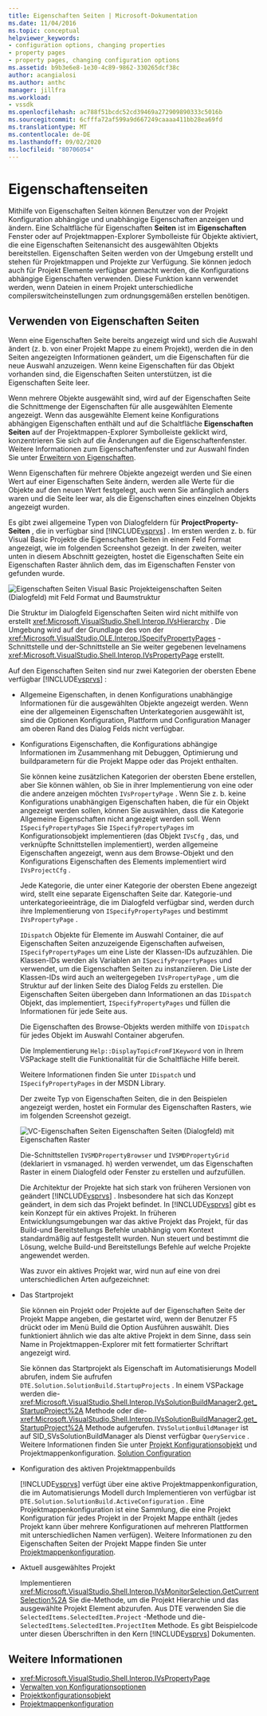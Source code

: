 ```yaml
---
title: Eigenschaften Seiten | Microsoft-Dokumentation
ms.date: 11/04/2016
ms.topic: conceptual
helpviewer_keywords:
- configuration options, changing properties
- property pages
- property pages, changing configuration options
ms.assetid: b9b3e6e8-1e30-4c89-9862-330265dcf38c
author: acangialosi
ms.author: anthc
manager: jillfra
ms.workload:
- vssdk
ms.openlocfilehash: ac788f51bcdc52cd39469a272909890333c5016b
ms.sourcegitcommit: 6cfffa72af599a9d667249caaaa411bb28ea69fd
ms.translationtype: MT
ms.contentlocale: de-DE
ms.lasthandoff: 09/02/2020
ms.locfileid: "80706054"
---
```

# <a name="property-pages"></a>Eigenschaftenseiten
Mithilfe von Eigenschaften Seiten können Benutzer von der Projekt Konfiguration abhängige und unabhängige Eigenschaften anzeigen und ändern. Eine Schaltfläche für Eigenschaften **Seiten** ist im **Eigenschaften** Fenster oder auf Projektmappen-Explorer Symbolleiste für Objekte aktiviert, die eine Eigenschaften Seitenansicht des ausgewählten Objekts bereitstellen. Eigenschaften Seiten werden von der Umgebung erstellt und stehen für Projektmappen und Projekte zur Verfügung. Sie können jedoch auch für Projekt Elemente verfügbar gemacht werden, die Konfigurations abhängige Eigenschaften verwenden. Diese Funktion kann verwendet werden, wenn Dateien in einem Projekt unterschiedliche compilerswitcheinstellungen zum ordnungsgemäßen erstellen benötigen.

## <a name="using-property-pages"></a>Verwenden von Eigenschaften Seiten
 Wenn eine Eigenschaften Seite bereits angezeigt wird und sich die Auswahl ändert (z. b. von einer Projekt Mappe zu einem Projekt), werden die in den Seiten angezeigten Informationen geändert, um die Eigenschaften für die neue Auswahl anzuzeigen. Wenn keine Eigenschaften für das Objekt vorhanden sind, die Eigenschaften Seiten unterstützen, ist die Eigenschaften Seite leer.

 Wenn mehrere Objekte ausgewählt sind, wird auf der Eigenschaften Seite die Schnittmenge der Eigenschaften für alle ausgewählten Elemente angezeigt. Wenn das ausgewählte Element keine Konfigurations abhängigen Eigenschaften enthält und auf die Schaltfläche **Eigenschaften Seiten** auf der Projektmappen-Explorer Symbolleiste geklickt wird, konzentrieren Sie sich auf die Änderungen auf die Eigenschaftenfenster. Weitere Informationen zum Eigenschaftenfenster und zur Auswahl finden Sie unter [Erweitern von Eigenschaften](../../extensibility/internals/extending-properties.md).

 Wenn Eigenschaften für mehrere Objekte angezeigt werden und Sie einen Wert auf einer Eigenschaften Seite ändern, werden alle Werte für die Objekte auf den neuen Wert festgelegt, auch wenn Sie anfänglich anders waren und die Seite leer war, als die Eigenschaften eines einzelnen Objekts angezeigt wurden.

 Es gibt zwei allgemeine Typen von Dialogfeldern für **ProjectProperty-Seiten** , die in verfügbar sind [!INCLUDE[vsprvs](../../code-quality/includes/vsprvs_md.md)] . Im ersten werden z. b. für Visual Basic Projekte die Eigenschaften Seiten in einem Feld Format angezeigt, wie im folgenden Screenshot gezeigt. In der zweiten, weiter unten in diesem Abschnitt gezeigten, hostet die Eigenschaften Seite ein Eigenschaften Raster ähnlich dem, das im Eigenschaften Fenster von gefunden wurde.

 ![Eigenschaften Seiten Visual Basic](../../extensibility/internals/media/vsvbproppages.gif "vsvbproppages") Projekteigenschaften Seiten (Dialogfeld) mit Feld Format und Baumstruktur

 Die Struktur im Dialogfeld Eigenschaften Seiten wird nicht mithilfe von erstellt <xref:Microsoft.VisualStudio.Shell.Interop.IVsHierarchy> . Die Umgebung wird auf der Grundlage des von der <xref:Microsoft.VisualStudio.OLE.Interop.ISpecifyPropertyPages> -Schnittstelle und der-Schnittstelle an Sie weiter gegebenen levelnamens <xref:Microsoft.VisualStudio.Shell.Interop.IVsPropertyPage> erstellt.

 Auf den Eigenschaften Seiten sind nur zwei Kategorien der obersten Ebene verfügbar [!INCLUDE[vsprvs](../../code-quality/includes/vsprvs_md.md)] :

- Allgemeine Eigenschaften, in denen Konfigurations unabhängige Informationen für die ausgewählten Objekte angezeigt werden. Wenn eine der allgemeinen Eigenschaften Unterkategorien ausgewählt ist, sind die Optionen Konfiguration, Plattform und Configuration Manager am oberen Rand des Dialog Felds nicht verfügbar.

- Konfigurations Eigenschaften, die Konfigurations abhängige Informationen im Zusammenhang mit Debuggen, Optimierung und buildparametern für die Projekt Mappe oder das Projekt enthalten.

  Sie können keine zusätzlichen Kategorien der obersten Ebene erstellen, aber Sie können wählen, ob Sie in ihrer Implementierung von eine oder die andere anzeigen möchten `IVsPropertyPage` . Wenn Sie z. b. keine Konfigurations unabhängigen Eigenschaften haben, die für ein Objekt angezeigt werden sollen, können Sie auswählen, dass die Kategorie Allgemeine Eigenschaften nicht angezeigt werden soll. Wenn `ISpecifyPropertyPages` Sie `ISpecifyPropertyPages` im Konfigurationsobjekt implementieren (das Objekt `IVsCfg` , das, und verknüpfte Schnittstellen implementiert), werden allgemeine Eigenschaften angezeigt, wenn aus dem Browse-Objekt und den Konfigurations Eigenschaften des Elements implementiert wird `IVsProjectCfg` .

  Jede Kategorie, die unter einer Kategorie der obersten Ebene angezeigt wird, stellt eine separate Eigenschaften Seite dar. Kategorie-und unterkategorieeinträge, die im Dialogfeld verfügbar sind, werden durch ihre Implementierung von `ISpecifyPropertyPages` und bestimmt `IVsPropertyPage` .

  `IDispatch` Objekte für Elemente im Auswahl Container, die auf Eigenschaften Seiten anzuzeigende Eigenschaften aufweisen, `ISpecifyPropertyPages` um eine Liste der Klassen-IDs aufzuzählen. Die Klassen-IDs werden als Variablen an `ISpecifyPropertyPages` und verwendet, um die Eigenschaften Seiten zu instanziieren. Die Liste der Klassen-IDs wird auch an weitergegeben `IVsPropertyPage` , um die Struktur auf der linken Seite des Dialog Felds zu erstellen. Die Eigenschaften Seiten übergeben dann Informationen an das `IDispatch` Objekt, das implementiert, `ISpecifyPropertyPages` und füllen die Informationen für jede Seite aus.

  Die Eigenschaften des Browse-Objekts werden mithilfe von `IDispatch` für jedes Objekt im Auswahl Container abgerufen.

  Die Implementierung `Help::DisplayTopicFromF1Keyword` von in Ihrem VSPackage stellt die Funktionalität für die Schaltfläche Hilfe bereit.

  Weitere Informationen finden Sie unter `IDispatch` und `ISpecifyPropertyPages` in der MSDN Library.

  Der zweite Typ von Eigenschaften Seiten, die in den Beispielen angezeigt werden, hostet ein Formular des Eigenschaften Rasters, wie im folgenden Screenshot gezeigt.

  ![VC-Eigenschaften Seiten](../../extensibility/internals/media/vsvcproppages.gif "vsvcproppages") Eigenschaften Seiten (Dialogfeld) mit Eigenschaften Raster

  Die-Schnittstellen `IVSMDPropertyBrowser` und `IVSMDPropertyGrid` (deklariert in vsmanaged. h) werden verwendet, um das Eigenschaften Raster in einem Dialogfeld oder Fenster zu erstellen und aufzufüllen.

  Die Architektur der Projekte hat sich stark von früheren Versionen von geändert [!INCLUDE[vsprvs](../../code-quality/includes/vsprvs_md.md)] . Insbesondere hat sich das Konzept geändert, in dem sich das Projekt befindet. In [!INCLUDE[vsprvs](../../code-quality/includes/vsprvs_md.md)] gibt es kein Konzept für ein aktives Projekt. In früheren Entwicklungsumgebungen war das aktive Projekt das Projekt, für das Build-und Bereitstellungs Befehle unabhängig vom Kontext standardmäßig auf festgestellt wurden. Nun steuert und bestimmt die Lösung, welche Build-und Bereitstellungs Befehle auf welche Projekte angewendet werden.

  Was zuvor ein aktives Projekt war, wird nun auf eine von drei unterschiedlichen Arten aufgezeichnet:

- Das Startprojekt

   Sie können ein Projekt oder Projekte auf der Eigenschaften Seite der Projekt Mappe angeben, die gestartet wird, wenn der Benutzer F5 drückt oder im Menü Build die Option Ausführen auswählt. Dies funktioniert ähnlich wie das alte aktive Projekt in dem Sinne, dass sein Name in Projektmappen-Explorer mit fett formatierter Schriftart angezeigt wird.

   Sie können das Startprojekt als Eigenschaft im Automatisierungs Modell abrufen, indem Sie aufrufen `DTE.Solution.SolutionBuild.StartupProjects` . In einem VSPackage werden die- <xref:Microsoft.VisualStudio.Shell.Interop.IVsSolutionBuildManager2.get_StartupProject%2A> Methode oder die- <xref:Microsoft.VisualStudio.Shell.Interop.IVsSolutionBuildManager2.get_StartupProject%2A> Methode aufgerufen. `IVsSolutionBuildManager` ist auf SID_SVsSolutionBuildManager als Dienst verfügbar `QueryService` . Weitere Informationen finden Sie unter [Projekt Konfigurationsobjekt](../../extensibility/internals/project-configuration-object.md) und Projektmappenkonfiguration. [Solution Configuration](../../extensibility/internals/solution-configuration.md)

- Konfiguration des aktiven Projektmappenbuilds

   [!INCLUDE[vsprvs](../../code-quality/includes/vsprvs_md.md)] verfügt über eine aktive Projektmappenkonfiguration, die im Automatisierungs Modell durch Implementieren von verfügbar ist `DTE.Solution.SolutionBuild.ActiveConfiguration` . Eine Projektmappenkonfiguration ist eine Sammlung, die eine Projekt Konfiguration für jedes Projekt in der Projekt Mappe enthält (jedes Projekt kann über mehrere Konfigurationen auf mehreren Plattformen mit unterschiedlichen Namen verfügen). Weitere Informationen zu den Eigenschaften Seiten der Projekt Mappe finden Sie unter [Projektmappenkonfiguration](../../extensibility/internals/solution-configuration.md).

- Aktuell ausgewähltes Projekt

   Implementieren <xref:Microsoft.VisualStudio.Shell.Interop.IVsMonitorSelection.GetCurrentSelection%2A> Sie die-Methode, um die Projekt Hierarchie und das ausgewählte Projekt Element abzurufen. Aus DTE verwenden Sie die `SelectedItems.SelectedItem.Project` -Methode und die- `SelectedItems.SelectedItem.ProjectItem` Methode. Es gibt Beispielcode unter diesen Überschriften in den Kern [!INCLUDE[vsprvs](../../code-quality/includes/vsprvs_md.md)] Dokumenten.

## <a name="see-also"></a>Weitere Informationen
- <xref:Microsoft.VisualStudio.Shell.Interop.IVsPropertyPage>
- [Verwalten von Konfigurationsoptionen](../../extensibility/internals/managing-configuration-options.md)
- [Projektkonfigurationsobjekt](../../extensibility/internals/project-configuration-object.md)
- [Projektmappenkonfiguration](../../extensibility/internals/solution-configuration.md)
